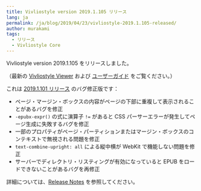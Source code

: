 ```yaml
---
title: Vivliostyle version 2019.1.105 リリース
lang: ja
permalink: /ja/blog/2019/04/23/vivliostyle-2019.1.105-released/
author: murakami
tags:
  - リリース
  - Vivliostyle Core
---
```


Vivliostyle version 2019.1.105 をリリースしました。

（最新の [Vivliostyle Viewer](https://vivliostyle.org/viewer/) および [ユーザーガイド](https://vivliostyle.org/ja/docs/) をご覧ください。）

これは [2019.1.101 リリース](https://vivliostyle.org/ja/blog/2019/02/27/vivliostyle-2019.1.101-released/) のバグ修正版です：

- ページ・マージン・ボックスの内容がページの下部に重複して表示されることがあるバグを修正
- `-epubx-expr()` の式に演算子 `!=` があると CSS パーサーエラーが発生してページ生成に失敗するバグを修正
- 一部のプロパティがページ・パーティションまたはマージン・ボックスのコンテキストで無視される問題を修正
- `text-combine-upright: all` による縦中横が WebKit で機能しない問題を修正
- サーバーでディレクトリ・リスティングが有効になっていると EPUB をロードできないことがあるバグを再修正

詳細については、[Release Notes](https://github.com/vivliostyle/vivliostyle.js/releases) を参照してください。
